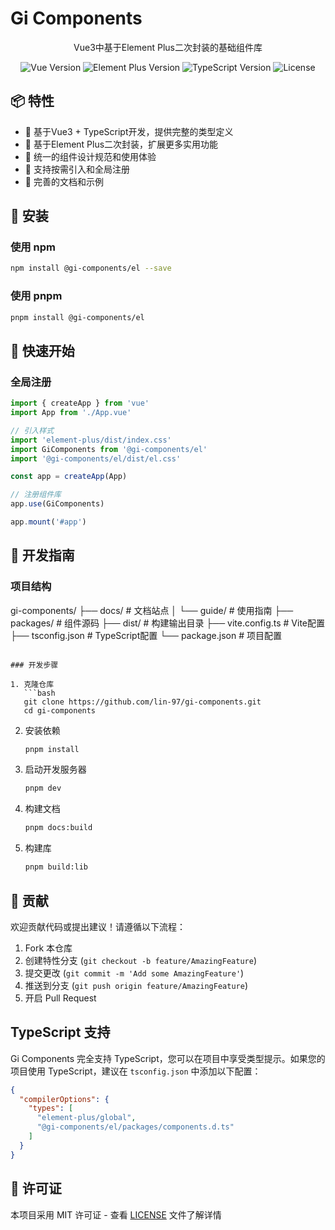 # Gi Components

<div align="center">
  <p>Vue3中基于Element Plus二次封装的基础组件库</p>
  <img src="https://img.shields.io/badge/Vue-3.x-brightgreen.svg" alt="Vue Version">
  <img src="https://img.shields.io/badge/Element%20Plus-2.x-blue.svg" alt="Element Plus Version">
  <img src="https://img.shields.io/badge/TypeScript-4.5%2B-yellow.svg" alt="TypeScript Version">
  <img src="https://img.shields.io/badge/License-MIT-green.svg" alt="License">
</div>

## 📦 特性

- 🚀 基于Vue3 + TypeScript开发，提供完整的类型定义
- 🎨 基于Element Plus二次封装，扩展更多实用功能
- 💪 统一的组件设计规范和使用体验
- 🔧 支持按需引入和全局注册
- 📝 完善的文档和示例

## 🚀 安装

### 使用 npm

```bash
npm install @gi-components/el --save
```

### 使用 pnpm

```bash
pnpm install @gi-components/el
```

## 🔧 快速开始

### 全局注册

```javascript
import { createApp } from 'vue'
import App from './App.vue'

// 引入样式
import 'element-plus/dist/index.css'
import GiComponents from '@gi-components/el'
import '@gi-components/el/dist/el.css'

const app = createApp(App)

// 注册组件库
app.use(GiComponents)

app.mount('#app')
```

## 🔨 开发指南

### 项目结构

gi-components/
├── docs/          # 文档站点
│   └── guide/     # 使用指南
├── packages/      # 组件源码
├── dist/          # 构建输出目录
├── vite.config.ts # Vite配置
├── tsconfig.json  # TypeScript配置
└── package.json   # 项目配置
```

### 开发步骤

1. 克隆仓库
   ```bash
   git clone https://github.com/lin-97/gi-components.git
   cd gi-components
   ```

2. 安装依赖
   ```bash
   pnpm install
   ```

3. 启动开发服务器
   ```bash
   pnpm dev
   ```

4. 构建文档
   ```bash
   pnpm docs:build
   ```

5. 构建库
   ```bash
   pnpm build:lib
   ```

## 🤝 贡献

欢迎贡献代码或提出建议！请遵循以下流程：

1. Fork 本仓库
2. 创建特性分支 (`git checkout -b feature/AmazingFeature`)
3. 提交更改 (`git commit -m 'Add some AmazingFeature'`)
4. 推送到分支 (`git push origin feature/AmazingFeature`)
5. 开启 Pull Request

## TypeScript 支持

Gi Components 完全支持 TypeScript，您可以在项目中享受类型提示。如果您的项目使用 TypeScript，建议在 `tsconfig.json` 中添加以下配置：

```json
{
  "compilerOptions": {
    "types": [
      "element-plus/global",
      "@gi-components/el/packages/components.d.ts"
    ]
  }
}
```

## 📝 许可证

本项目采用 MIT 许可证 - 查看 [LICENSE](LICENSE) 文件了解详情
